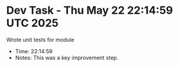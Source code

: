 # Dev Task - Thu May 22 22:14:59 UTC 2025
Wrote unit tests for module
- Time: 22:14:59
- Notes: This was a key improvement step.
